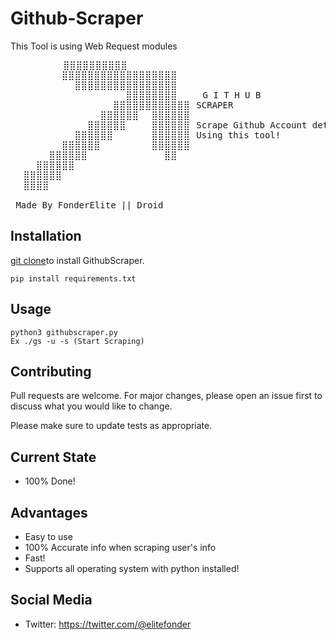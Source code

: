 # Github-Scraper
This Tool is using Web Request modules

<pre>
          ⣿⣿⣿⣿⣿⣿⣿⣿⣿⣿⠀⠀⠀⠀⠀⠀⠀⠀⠀⠀
⠀⠀⠀⠀⠀⠀⠀⠀⣿⣿⣿⣿⣿⣿⣿⣿⣿⣿⣿⣿⣿⣿⣿⣿⣿⣿⠀⠀⠀⠀
⠀⠀⠀⠀⠀⠀⠀⠀⠀⠀⣿⣿⣿⣿⣿⣿⣿⣿⣿⣿⣿⣿⣿⣿⣿⣿⠀⠀⠀⠀
⠀⠀⠀⠀⠀⠀⠀⠀⠀⠀⠀⠀⠀⠀⠀⠀⠀⠀⣿⣿⣿⣿⣿⣿⣿⣿⠀⠀⠀⠀G I T H U B
⠀⠀⠀⠀⠀⠀⠀⠀⠀⠀⠀⠀⠀⠀⠀⠀⣿⣿⣿⣿⣿⣿⣿⣿⣿⣿⣿⣿⠀SCRAPER
⠀⠀⠀⠀⠀⠀⠀⠀⠀⠀⠀⠀⠀⠀⣿⣿⣿⣿⣿⣿⠀⠀⣿⣿⣿⣿⣿⣿⠀⠀
⠀⠀⠀⠀⠀⠀⠀⠀⠀⠀⠀⠀⣿⣿⣿⣿⣿⣿⠀⠀⠀⠀⣿⣿⣿⣿⣿⣿⠀Scrape Github Account details
⠀⠀⠀⠀⠀⠀⠀⠀⠀⠀⣿⣿⣿⣿⣿⣿⠀⠀⠀⠀⠀⠀⣿⣿⣿⣿⣿⣿⠀Using this tool!
⠀⠀⠀⠀⠀⠀⠀⠀⣿⣿⣿⣿⣿⣿⠀⠀⠀⠀⠀⠀⠀⠀⣿⣿⣿⣿⣿⣿⠀⠀
⠀⠀⠀⠀⠀⠀⣿⣿⣿⣿⣿⣿⠀⠀⠀⠀⠀⠀⠀⠀⠀⠀⠀⠀⣿⣿⠀⠀⠀⠀
⠀⠀⠀⠀⣿⣿⣿⣿⣿⣿⠀⠀⠀⠀⠀⠀⠀⠀⠀⠀⠀⠀⠀⠀⠀⠀⠀⠀⠀⠀
⠀⠀⣿⣿⣿⣿⣿⣿⠀⠀⠀⠀⠀⠀⠀⠀⠀⠀⠀⠀⠀⠀⠀⠀⠀⠀⠀⠀⠀⠀
⠀⠀⣿⣿⣿⣿⠀⠀⠀
                  
 Made By FonderElite || Droid                                                              
</pre>

## Installation

[git clone](https://github.com/FonderElite/GithubScraper)to install GithubScraper.

```
pip install requirements.txt
```

## Usage

```
python3 githubscraper.py
Ex ./gs -u -s (Start Scraping)
```

## Contributing
Pull requests are welcome. For major changes, please open an issue first to discuss what you would like to change.

Please make sure to update tests as appropriate.

## Current State
* 100% Done!

## Advantages
* Easy to use
* 100% Accurate info when scraping user's info
* Fast!
* Supports all operating system with python installed!

## 
## Social Media
* Twitter: https://twitter.com/@elitefonder
